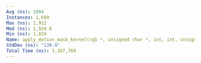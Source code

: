 ```yaml
---
Avg (ns): 1994
Instances: 1,699
Max (ns): 2,912
Med (ns): 1,920.0
Min (ns): 1,824
Name: apply_motion_mask_kernel(rgb *, unsigned char *, int, int, unsigned long)
StdDev (ns): "139.9"
Total Time (ns): 3,387,769
---
```

